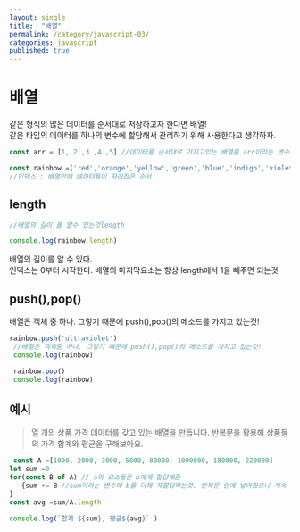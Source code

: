 ```yaml
---
layout: single
title:  "배열"
permalink: /category/javascript-03/
categories: javascript
published: true
---
```


# 배열
같은 형식의 많은 데이터를 순서대로 저장하고자 한다면 배열!  
같은 타입의 데이터를 하나의 변수에 할당해서 관리하기 위해 사용한다고 생각하자.

```js
const arr = [1, 2 ,3 ,4 ,5] //데이터를 순서대로 가지고있는 배열을 arr이라는 변수에 할당
```

```js
const rainbow =['red','orange','yellow','green','blue','indigo','violet']
//인덱스 : 배열안에 데이터들이 자리잡은 순서
```

## length
```js
//배열의 길이 를 알수 있는것length

console.log(rainbow.length)
```
배열의 길이를 알 수 있다.  
인덱스는 0부터 시작한다. 배열의 마지막요소는 항상 length에서 1을 빼주면 되는것

## push(),pop()

배열은 객체 중 하나. 그렇기 때문에 push(),pop()의 메소드를 가지고 있는것!

```js
rainbow.push('ultraviolet')
 //배열은 객체중 하나. 그렇기 떄문에 push(),pop()의 메소드를 가지고 있는것!
 console.log(rainbow)

 rainbow.pop()
 console.log(rainbow)
 ```

 ## 예시 
 > 열 개의 상품 가격 데이터를 갖고 있는 배열을 만듭니다. 반복문을 활용해 상품들의 가격 합계와 평균을 구해보아요.

 ```js
  const A =[1000, 2000, 3000, 5000, 80000, 1000000, 180000, 220000]
 let sum =0
 for(const B of A) // a의 요소들은 b에게 할당해줌
    {sum += B //sum이라는 변수에 b를 더해 재할당하는것. 반복문 안에 넣어줬으니 계속 더하게 된다. A의 길이만큼
 }
 const avg =sum/A.length

 console.log(`합계 ${sum}, 평균${avg}` )
 ```

 
